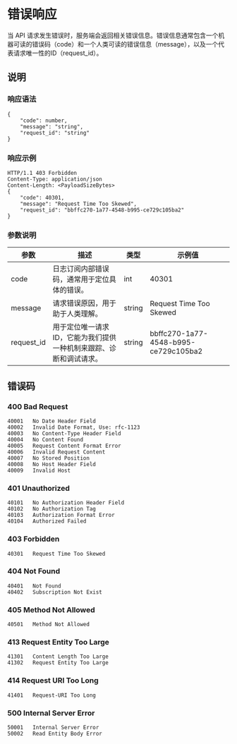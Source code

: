 # 错误响应


当 API 请求发生错误时，服务端会返回相关错误信息。错误信息通常包含一个机器可读的错误码（code）和一个人类可读的错误信息（message），以及一个代表请求唯一性的ID（request_id）。

## 说明

### 响应语法

	{
		"code": number,
		"message": "string",
		"request_id": "string"
	}

### 响应示例

	HTTP/1.1 403 Forbidden
	Content-Type: application/json
	Content-Length: <PayloadSizeBytes>
	{
		"code": 40301,
		"message": "Request Time Too Skewed",
		"request_id": "bbffc270-1a77-4548-b995-ce729c105ba2"
	}
    
### 参数说明

|    参数    |                                描述                                |  类型  |                示例值                |
|------------|--------------------------------------------------------------------|--------|--------------------------------------|
| code       | 日志订阅内部错误码，通常用于定位具体的错误。                       | int    | 40301                                |
| message    | 请求错误原因，用于助于人类理解。                                   | string | Request Time Too Skewed              |
| request_id | 用于定位唯一请求ID，它能为我们提供一种机制来跟踪、诊断和调试请求。 | string | bbffc270-1a77-4548-b995-ce729c105ba2 |

## 错误码

### 400 Bad Request

	40001	No Date Header Field
	40002	Invalid Date Format, Use: rfc-1123
	40003	No Content-Type Header Field
	40004	No Content Found
	40005	Request Content Format Error
	40006	Invalid Request Content
	40007	No Stored Position
	40008	No Host Header Field
	40009	Invalid Host

### 401 Unauthorized

	40101	No Authorization Header Field
	40102	No Authorization Tag
	40103	Authorization Format Error
	40104	Authorized Failed

### 403 Forbidden

	40301	Request Time Too Skewed

### 404 Not Found

	40401	Not Found
	40402	Subscription Not Exist

### 405 Method Not Allowed

	40501	Method Not Allowed

### 413 Request Entity Too Large

	41301	Content Length Too Large
	41302	Request Entity Too Large

### 414 Request URI Too Long

	41401	Request-URI Too Long

### 500 Internal Server Error

	50001	Internal Server Error
	50002	Read Entity Body Error

